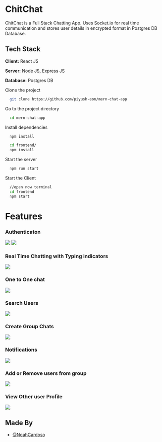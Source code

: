 # ChitChat

ChitChat is a Full Stack Chatting App.
Uses Socket.io for real time communication and stores user details in encrypted format in Postgres DB Database.
## Tech Stack

**Client:** React JS

**Server:** Node JS, Express JS

**Database:** Postgres DB

Clone the project

```bash
  git clone https://github.com/piyush-eon/mern-chat-app
```

Go to the project directory

```bash
  cd mern-chat-app
```

Install dependencies

```bash
  npm install
```

```bash
  cd frontend/
  npm install
```

Start the server

```bash
  npm run start
```
Start the Client

```bash
  //open now terminal
  cd frontend
  npm start
```

# Features

### Authenticaton
![](https://github.com/NoahCardoso/ChitChat/main/screenshots/login.PNG)
![](https://github.com/NoahCardoso/ChitChat/main/screenshots/signup.PNG)
### Real Time Chatting with Typing indicators
![](https://github.com/NoahCardoso/ChitChat/main/screenshots/typing.PNG)
### One to One chat
![](https://github.com/NoahCardoso/ChitChat/main/screenshots/onetoone.PNG)
### Search Users
![](https://github.com/NoahCardoso/ChitChat/main/screenshots/searchusers.PNG)
### Create Group Chats
![](https://github.com/NoahCardoso/ChitChat/main/screenshots/creategc.PNG)
### Notifications 
![](https://github.com/NoahCardoso/ChitChat/main/screenshots/notif.PNG)
### Add or Remove users from group
![](https://github.com/NoahCardoso/ChitChat/main/screenshots/addrm.PNG)
### View Other user Profile
![](https://github.com/NoahCardoso/ChitChat/main/screenshots/viewprofile.PNG)
## Made By

- [@NoahCardoso](https://github.com/NoahCardoso)
